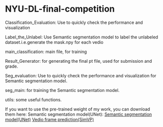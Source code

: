 # NYU-DL-final-competition
Classification_Evaluation: Use to quickly check the performance and visualization

Label_the_Unlabel: Use Semantic segmentation model to label the unlabeled dataset.i.e.generate the mask.npy for each vedio

main_classification: main file, for training

Result_Generator: for generating the final pt file, used for submission and grade.

Seg_evaluation: Use to quickly check the performance and visualization for Semantic segmentation model.

seg_main: for training the Semantic segmentation model.

utils: some useful functions.

If you want to use the pre-trained weight of my work, you can download them here:
Semantic segmentation model(UNet):
[Semantic segmentation model(UNet)]([https://drive.google.com/your_link](https://drive.google.com/file/d/1pGPOE57lN367BO2R_0nXfuJARZlRyAJG/view?usp=drive_link))
[Vedio frame prediction(SimVP)]([https://drive.google.com/your_link](https://drive.google.com/file/d/1AGg9HCztwAbeBx8fEY1-gm8wE2pa-nqD/view?usp=sharing)https://drive.google.com/file/d/1AGg9HCztwAbeBx8fEY1-gm8wE2pa-nqD/view?usp=sharing)
